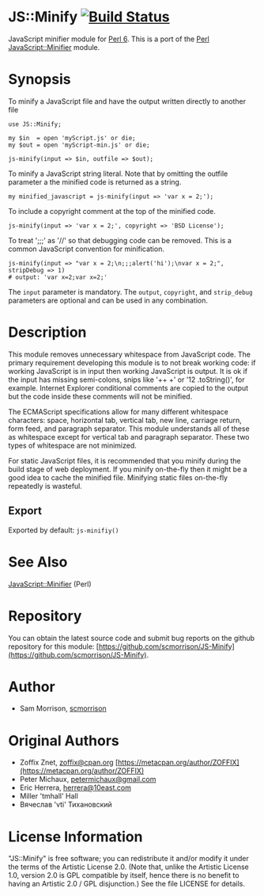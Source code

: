 # JS::Minify [![Build Status](https://travis-ci.org/scmorrison/JS-Minify.svg?branch=master)](https://travis-ci.org/scmorrison/JS-Minify)

JavaScript minifier module for [Perl 6](https://perl6.org). This is a port of the [Perl](https://perl.org) [JavaScript::Minifier](https://metacpan.org/pod/JavaScript::Minifier) module.

# Synopsis

To minify a JavaScript file and have the output written directly to another file

```perl6
use JS::Minify;

my $in  = open 'myScript.js' or die;
my $out = open 'myScript-min.js' or die;

js-minify(input => $in, outfile => $out);
```

To minify a JavaScript string literal. Note that by omitting the outfile parameter a the minified code is returned as a string.

```perl6
my minified_javascript = js-minify(input => 'var x = 2;');
```

To include a copyright comment at the top of the minified code.

```
js-minify(input => 'var x = 2;', copyright => 'BSD License');
```

To treat ';;;' as '//' so that debugging code can be removed. This is a common JavaScript convention for minification.

```perl6
js-minify(input => "var x = 2;\n;;;alert('hi');\nvar x = 2;", stripDebug => 1)
# output: 'var x=2;var x=2;'
```

The `input` parameter is mandatory. The `output`, `copyright`, and `strip_debug` parameters are optional and can be used in any combination.

# Description

This module removes unnecessary whitespace from JavaScript code. The primary requirement developing this module is to not break working code: if working JavaScript is in input then working JavaScript is output. It is ok if the input has missing semi-colons, snips like '++ +' or '12 .toString()', for example. Internet Explorer conditional comments are copied to the output but the code inside these comments will not be minified.

The ECMAScript specifications allow for many different whitespace characters: space, horizontal tab, vertical tab, new line, carriage return, form feed, and paragraph separator. This module understands all of these as whitespace except for vertical tab and paragraph separator. These two types of whitespace are not minimized.

For static JavaScript files, it is recommended that you minify during the build stage of web deployment. If you minify on-the-fly then it might be a good idea to cache the minified file. Minifying static files on-the-fly repeatedly is wasteful.

## Export

Exported by default: `js-minifiy()`

# See Also

[JavaScript::Minifier](https://metacpan.org/pod/JavaScript::Minifier) (Perl)

# Repository

You can obtain the latest source code and submit bug reports on the github repository for this module:
[https://github.com/scmorrison/JS-Minify](https://github.com/scmorrison/JS-Minify).

# Author

* Sam Morrison, [scmorrison](https://github.com/scmorrison/)

# Original Authors

* Zoffix Znet, <zoffix@cpan.org> [https://metacpan.org/author/ZOFFIX](https://metacpan.org/author/ZOFFIX)
* Peter Michaux, <petermichaux@gmail.com>
* Eric Herrera, <herrera@10east.com>
* Miller 'tmhall' Hall
* Вячеслав 'vti' Тихановский

# License Information

"JS::Minify" is free software; you can redistribute it and/or modify it under the terms of the Artistic License 2.0. (Note that, unlike the Artistic License 1.0, version 2.0 is GPL compatible by itself, hence there is no benefit to having an Artistic 2.0 / GPL disjunction.) See the file LICENSE for details.


